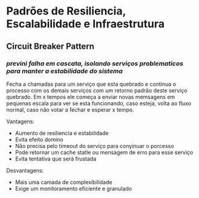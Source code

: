 # Padrões de Resiliencia, Escalabilidade e Infraestrutura

## Circuit Breaker Pattern

### *previni falha em cascata, isolando serviços problematicos para manter a estabilidade do sistema*

Fecha a chamadas para um serviço que esta quebrado e continua o processo com os demais serviços com um retorno padrão deste serviço quebrado. Em x tempos ele começa a enviar novas memsagens em pequenas escala para ver se esta funcionando, caso esteja, volta ao fluxo normal, caso não votar a fechar e esperar x tempo.

Vantagens:

* Aumento de resiliencia e estabilidade
* Evita efeito domino
* Não precisa pelo timeout do serviço para conyinuar o porcesso
* Pode retornar um cache statle ou mensagem de erro para esse serviço
* Evita tentativa que será frustada

Desvantagens:

* Mais uma camada de complexibilidade
* Exige um monitoramento eficiente e granulado
